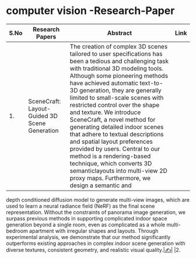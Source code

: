# computer vision -Research-Paper


| S.No  |  Research Papers | Abstract| Link   |
|---|---|---| ---|
|1.|SceneCraft: Layout-Guided 3D Scene Generation |The creation of complex 3D scenes tailored to user specifications has been a tedious and challenging task with traditional 3D modeling tools. Although some pioneering methods have achieved automatic text-to-3D generation, they are generally limited to small-scale scenes with restricted control over the shape and texture. We introduce SceneCraft, a novel method for generating detailed indoor scenes that adhere to textual descriptions and spatial layout preferences provided by users. Central to our method is a rendering-based technique, which converts 3D semanticlayouts into multi-view 2D proxy maps. Furthermore, we design a semantic and
depth conditioned diffusion model to generate multi-view images, which are used to learn a neural radiance field (NeRF) as the final scene representation. Without the constraints of panorama image generation, we surpass previous methods in supporting complicated indoor space generation beyond a single room, even as complicated as a whole multi-bedroom apartment with irregular shapes and layouts. Through experimental analysis, we demonstrate that our method significantly
outperforms existing approaches in complex indoor scene generation with diverse textures, consistent geometry, and realistic visual quality.|[✍️](https://arxiv.org/pdf/2410.09049)|
|2.

